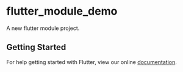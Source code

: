 # flutter_module_demo

A new flutter module project.

## Getting Started

For help getting started with Flutter, view our online
[documentation](https://flutter.dev/).
